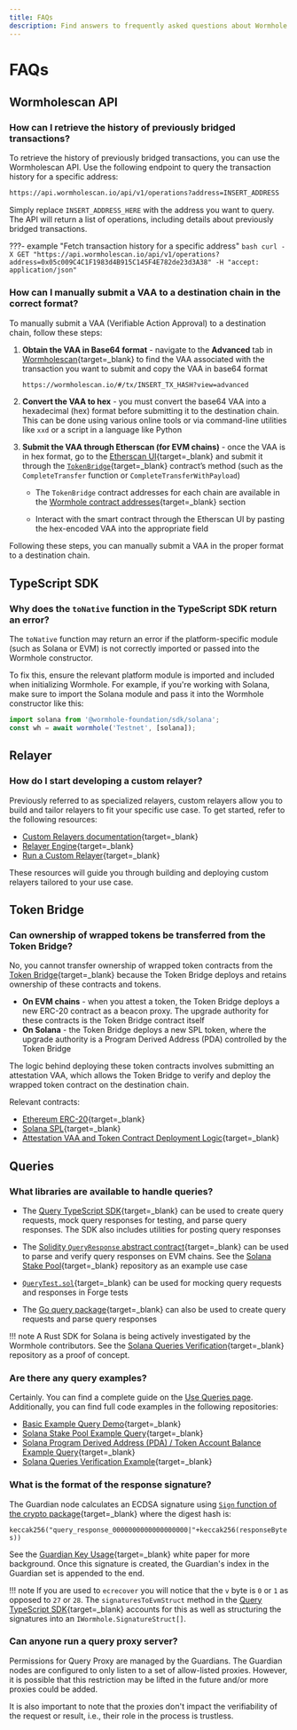 ```yaml
---
title: FAQs
description: Find answers to frequently asked questions about Wormhole's features, including CCTP, custom relayers, token bridges, TypeScript SDK, and more.
---
```


# FAQs

## Wormholescan API

### How can I retrieve the history of previously bridged transactions?

To retrieve the history of previously bridged transactions, you can use the Wormholescan API. Use the following endpoint to query the transaction history for a specific address:

```bash
https://api.wormholescan.io/api/v1/operations?address=INSERT_ADDRESS
```

Simply replace `INSERT_ADDRESS_HERE` with the address you want to query. The API will return a list of operations, including details about previously bridged transactions.

???- example "Fetch transaction history for a specific address"
    ```bash
    curl -X GET "https://api.wormholescan.io/api/v1/operations?address=0x05c009C4C1F1983d4B915C145F4E782de23d3A38" -H "accept: application/json"
    ```

### How can I manually submit a VAA to a destination chain in the correct format?

To manually submit a VAA (Verifiable Action Approval) to a destination chain, follow these steps:

1. **Obtain the VAA in Base64 format** - navigate to the **Advanced** tab in [Wormholescan](https://wormholescan.io/){target=\_blank} to find the VAA associated with the transaction you want to submit and copy the VAA in base64 format

    ```bash
    https://wormholescan.io/#/tx/INSERT_TX_HASH?view=advanced
    ```

2. **Convert the VAA to hex** - you must convert the base64 VAA into a hexadecimal (hex) format before submitting it to the destination chain. This can be done using various online tools or via command-line utilities like `xxd` or a script in a language like Python

3. **Submit the VAA through Etherscan (for EVM chains)** - once the VAA is in hex format, go to the [Etherscan UI](https://etherscan.io/){target=\_blank} and submit it through the [`TokenBridge`](https://github.com/wormhole-foundation/wormhole-solidity-sdk/blob/main/src/interfaces/ITokenBridge.sol){target=\_blank} contract’s method (such as the `CompleteTransfer` function or `CompleteTransferWithPayload`)

    - The `TokenBridge` contract addresses for each chain are available in the [Wormhole contract addresses](/docs/build/reference/contract-addresses/){target=\_blank} section

    - Interact with the smart contract through the Etherscan UI by pasting the hex-encoded VAA into the appropriate field

Following these steps, you can manually submit a VAA in the proper format to a destination chain.

## TypeScript SDK

### Why does the `toNative` function in the TypeScript SDK return an error?

The `toNative` function may return an error if the platform-specific module (such as Solana or EVM) is not correctly imported or passed into the Wormhole constructor.

To fix this, ensure the relevant platform module is imported and included when initializing Wormhole. For example, if you're working with Solana, make sure to import the Solana module and pass it into the Wormhole constructor like this:

```typescript
import solana from '@wormhole-foundation/sdk/solana';
const wh = await wormhole('Testnet', [solana]);
```

## Relayer

### How do I start developing a custom relayer?

Previously referred to as specialized relayers, custom relayers allow you to build and tailor relayers to fit your specific use case. To get started, refer to the following resources:

 - [Custom Relayers documentation](/docs/learn/infrastructure/relayer/#custom-relayers){target=\_blank}
 - [Relayer Engine](/docs/infrastructure/relayers/run-relayer/#get-started-with-the-relayer-engine){target=\_blank}
 - [Run a Custom Relayer](/docs/infrastructure/relayers/run-relayer/){target=\_blank}

These resources will guide you through building and deploying custom relayers tailored to your use case.

## Token Bridge

### Can ownership of wrapped tokens be transferred from the Token Bridge?

No, you cannot transfer ownership of wrapped token contracts from the [Token Bridge](/learn/messaging/token-nft-bridge/){target=\_blank} because the Token Bridge deploys and retains ownership of these contracts and tokens.

 - **On EVM chains** - when you attest a token, the Token Bridge deploys a new ERC-20 contract as a beacon proxy. The upgrade authority for these contracts is the Token Bridge contract itself
 - **On Solana** - the Token Bridge deploys a new SPL token, where the upgrade authority is a Program Derived Address (PDA) controlled by the Token Bridge

The logic behind deploying these token contracts involves submitting an attestation VAA, which allows the Token Bridge to verify and deploy the wrapped token contract on the destination chain.

Relevant contracts:

 - [Ethereum ERC-20](https://github.com/wormhole-foundation/wormhole/blob/gateway-integration/ethereum/contracts/bridge/token/Token.sol){target=\_blank}
 - [Solana SPL](https://github.com/wormhole-foundation/wormhole/blob/gateway-integration/solana/modules/token_bridge/program/src/api/create_wrapped.rs#L128-L145){target=\_blank}
 - [Attestation VAA and Token Contract Deployment Logic](https://github.com/wormhole-foundation/wormhole/blob/gateway-integration/ethereum/contracts/bridge/Bridge.sol#L385-L431){target=\_blank}

## Queries

### What libraries are available to handle queries?

 - The [Query TypeScript SDK](https://npmjs.com/package/@wormhole-foundation/wormhole-query-sdk){target=\_blank} can be used to create query requests, mock query responses for testing, and parse query responses. The SDK also includes utilities for posting query responses

- The [Solidity `QueryResponse` abstract contract](https://github.com/wormhole-foundation/wormhole-solidity-sdk/blob/main/src/QueryResponse.sol){target=\_blank} can be used to parse and verify query responses on EVM chains. See the [Solana Stake Pool](https://github.com/wormholelabs-xyz/example-queries-solana-stake-pool){target=\_blank} repository as an example use case

- [`QueryTest.sol`](https://github.com/wormhole-foundation/wormhole-solidity-sdk/blob/main/src/testing/helpers/QueryTest.sol){target=\_blank} can be used for mocking query requests and responses in Forge tests

- The [Go query package](https://github.com/wormhole-foundation/wormhole/tree/main/node/pkg/query){target=\_blank} can also be used to create query requests and parse query responses

!!! note
    A Rust SDK for Solana is being actively investigated by the Wormhole contributors. See the [Solana Queries Verification](https://github.com/wormholelabs-xyz/example-queries-solana-verify){target=\_blank} repository as a proof of concept.

### Are there any query examples?

Certainly. You can find a complete guide on the [Use Queries page](/docs/build/applications/queries/use-queries). Additionally, you can find full code examples in the following repositories:

- [Basic Example Query Demo](https://github.com/wormholelabs-xyz/example-queries-demo/){target=\_blank}
- [Solana Stake Pool Example Query](https://github.com/wormholelabs-xyz/example-queries-solana-stake-pool){target=\_blank}
- [Solana Program Derived Address (PDA) / Token Account Balance Example Query](https://github.com/wormholelabs-xyz/example-queries-solana-pda){target=\_blank}
- [Solana Queries Verification Example](https://github.com/wormholelabs-xyz/example-queries-solana-verify){target=\_blank}

### What is the format of the response signature?

The Guardian node calculates an ECDSA signature using [`Sign` function of the crypto package](https://pkg.go.dev/github.com/ethereum/go-ethereum@v1.10.21/crypto#Sign){target=\_blank} where the digest hash is:

```keccak256("query_response_0000000000000000000|"+keccak256(responseBytes))``` 

See the [Guardian Key Usage](https://github.com/wormhole-foundation/wormhole/blob/main/whitepapers/0009_guardian_key.md){target=\_blank} white paper for more background. Once this signature is created, the Guardian's index in the Guardian set is appended to the end.

!!! note
    If you are used to `ecrecover` you will notice that the `v` byte is `0` or `1` as opposed to `27` or `28`. The `signaturesToEvmStruct` method in the [Query TypeScript SDK](https://npmjs.com/package/@wormhole-foundation/wormhole-query-sdk){target=\_blank} accounts for this as well as structuring the signatures into an `IWormhole.SignatureStruct[]`.

### Can anyone run a query proxy server?

Permissions for Query Proxy are managed by the Guardians. The Guardian nodes are configured to only listen to a set of allow-listed proxies. However, it is possible that this restriction may be lifted in the future and/or more proxies could be added.

It is also important to note that the proxies don't impact the verifiability of the request or result, i.e., their role in the process is trustless.